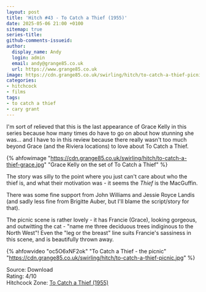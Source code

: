 ```yaml
---
layout: post
title: 'Hitch #43 - To Catch a Thief (1955)'
date: 2025-05-06 21:00 +0100
sitemap: true
series-title:
github-comments-issueid:
author:
  display_name: Andy
  login: admin
  email: andy@grange85.co.uk
  url: https://www.grange85.co.uk
image: https://cdn.grange85.co.uk/swirling/hitch/to-catch-a-thief-picnic.jpg
categories:
- hitchcock
- films
tags:
- to catch a thief
- cary grant
---
```

I'm sort of relieved that this is the last appearance of Grace Kelly in this series because how many times do have to go on about how stunning she was... and I have to in this review because there really wasn't too much beyond Grace (and the Riviera locations) to love about To Catch a Thief.

{% ahfowimage "https://cdn.grange85.co.uk/swirling/hitch/to-catch-a-thief-grace.jpg" "Grace Kelly on the set of To Catch a Thief" %}

The story was silly to the point where you just can't care about who the thief is, and what their motivation was - it seems the _Thief_ is the MacGuffin.

There was some fine support from John Williams and Jessie Royce Landis (and sadly less fine from Brigitte Auber, but I'll blame the script/story for that).

The picnic scene is rather lovely - it has Francie (Grace), looking gorgeous, and outwitting the cat - "name me three deciduous trees indiginous to the North West"! Even the "leg or the breast" line suits Francie's sassiness in this scene, and is beautifully thrown away.

{% ahfowvideo "oc5O6xNF2ok" "To Catch a Thief - the picnic" "https://cdn.grange85.co.uk/swirling/hitch/to-catch-a-thief-picnic.jpg" %}

Source: Download  
Rating: 4/10  
Hitchcock Zone: [To Catch a Thief (1955)](https://the.hitchcock.zone/wiki/To_Catch_a_Thief_(1955))
